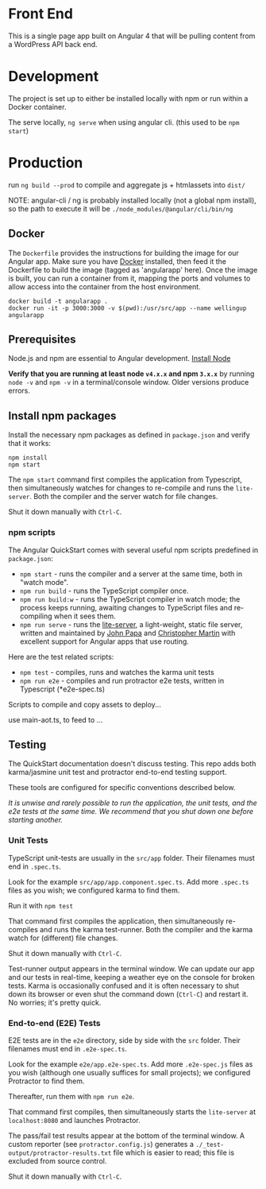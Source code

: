 # Front End

This is a single page app built on Angular 4 that will be pulling content from a WordPress API back end.

# Development

The project is set up to either be installed locally with npm or run within a Docker container.

The serve locally, `ng serve` when using angular cli. (this used to be `npm start`)

# Production

run `ng build --prod` to compile and aggregate js + htmlassets into `dist/`

NOTE: angular-cli / ng is probably installed locally (not a global npm install), so the path to execute it will be `./node_modules/@angular/cli/bin/ng`

## Docker

The `Dockerfile` provides the instructions for building the image for our Angular app. Make sure you have [Docker](http://docker.io) installed, then feed it the Dockerfile to build the image (tagged as 'angularapp' here). Once the image is built, you can run a container from it, mapping the ports and volumes to allow access into the container from the host environment.

```shell
docker build -t angularapp .
docker run -it -p 3000:3000 -v $(pwd):/usr/src/app --name wellingup angularapp
```

## Prerequisites

Node.js and npm are essential to Angular development. <a href="https://docs.npmjs.com/getting-started/installing-node" target="\_blank" title="Installing Node.js and updating npm">
Install Node</a>

**Verify that you are running at least node `v4.x.x` and npm `3.x.x`**
by running `node -v` and `npm -v` in a terminal/console window.
Older versions produce errors.

## Install npm packages

Install the necessary npm packages as defined in `package.json` and verify that it works:

```shell
npm install
npm start
```

The `npm start` command first compiles the application from Typescript,
then simultaneously watches for changes to re-compile and runs the `lite-server`.
Both the compiler and the server watch for file changes.

Shut it down manually with `Ctrl-C`.

### npm scripts

The Angular QuickStart comes with several useful npm scripts predefined in `package.json`:

* `npm start` - runs the compiler and a server at the same time, both in "watch mode".
* `npm run build` - runs the TypeScript compiler once.
* `npm run build:w` - runs the TypeScript compiler in watch mode; the process keeps running, awaiting changes to TypeScript files and re-compiling when it sees them.
* `npm run serve` - runs the [lite-server](https://www.npmjs.com/package/lite-server), a light-weight, static file server, written and maintained by
[John Papa](https://github.com/johnpapa) and
[Christopher Martin](https://github.com/cgmartin)
with excellent support for Angular apps that use routing.

Here are the test related scripts:
* `npm test` - compiles, runs and watches the karma unit tests
* `npm run e2e` - compiles and run protractor e2e tests, written in Typescript (*e2e-spec.ts)

Scripts to compile and copy assets to deploy...

use main-aot.ts, to feed to ... 


## Testing

The QuickStart documentation doesn't discuss testing.
This repo adds both karma/jasmine unit test and protractor end-to-end testing support.

These tools are configured for specific conventions described below.

*It is unwise and rarely possible to run the application, the unit tests, and the e2e tests at the same time.
We recommend that you shut down one before starting another.*

### Unit Tests
TypeScript unit-tests are usually in the `src/app` folder. Their filenames must end in `.spec.ts`.

Look for the example `src/app/app.component.spec.ts`.
Add more `.spec.ts` files as you wish; we configured karma to find them.

Run it with `npm test`

That command first compiles the application, then simultaneously re-compiles and runs the karma test-runner.
Both the compiler and the karma watch for (different) file changes.

Shut it down manually with `Ctrl-C`.

Test-runner output appears in the terminal window.
We can update our app and our tests in real-time, keeping a weather eye on the console for broken tests.
Karma is occasionally confused and it is often necessary to shut down its browser or even shut the command down (`Ctrl-C`) and
restart it. No worries; it's pretty quick.

### End-to-end (E2E) Tests

E2E tests are in the `e2e` directory, side by side with the `src` folder.
Their filenames must end in `.e2e-spec.ts`.

Look for the example `e2e/app.e2e-spec.ts`.
Add more `.e2e-spec.js` files as you wish (although one usually suffices for small projects);
we configured Protractor to find them.

Thereafter, run them with `npm run e2e`.

That command first compiles, then simultaneously starts the `lite-server` at `localhost:8080`
and launches Protractor.  

The pass/fail test results appear at the bottom of the terminal window.
A custom reporter (see `protractor.config.js`) generates a  `./_test-output/protractor-results.txt` file
which is easier to read; this file is excluded from source control.

Shut it down manually with `Ctrl-C`.

[travis-badge]: https://travis-ci.org/angular/quickstart.svg?branch=master
[travis-badge-url]: https://travis-ci.org/angular/quickstart
